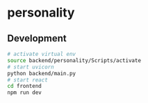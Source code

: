 # personality

## Development
```bash
# activate virtual env
source backend/personality/Scripts/activate
# start uvicorn
python backend/main.py
# start react
cd frontend
npm run dev
```